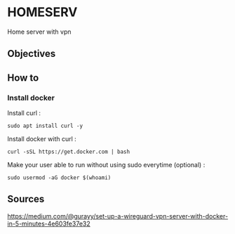 # HOMESERV
Home server with vpn

## Objectives

## How to 

### Install docker 
Install curl :

```
sudo apt install curl -y
```

Install docker with curl :
```
curl -sSL https://get.docker.com | bash
```
Make your user able to run without using sudo everytime (optional) :
```
sudo usermod -aG docker $(whoami)
```

## Sources
https://medium.com/@gurayy/set-up-a-wireguard-vpn-server-with-docker-in-5-minutes-4e603fe37e32
